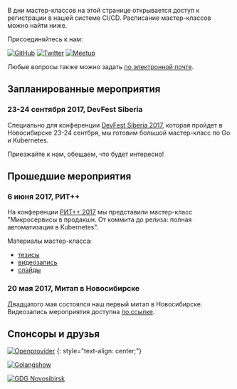 В дни мастер-классов на этой странице открывается доступ к регистрации в нашей системе CI/CD.
Расписание мастер-классов можно найти ниже. 

Присоединяйтесь к нам:

[![GitHub](https://raw.githubusercontent.com/k8s-community/k8s-community.github.io/master/icons/github.png)](https://github.com/k8s-community)
[![Twitter](https://raw.githubusercontent.com/k8s-community/k8s-community.github.io/master/icons/twitter.png)](https://twitter.com/k8s_community)
[![Meetup](https://raw.githubusercontent.com/k8s-community/k8s-community.github.io/master/icons/meetup.png)](https://www.meetup.com/Kubernetes-Novosibirsk/)


Любые вопросы также можно задать [по электронной почте](mailto:k8s.community@gmail.com).

## Запланированные мероприятия

### 23-24 сентября 2017, DevFest Siberia

Специально для конференции [DevFest Siberia 2017](http://gdg-siberia.com), 
которая пройдет в Новосибирске 23-24 сентбря, мы готовим
большой мастер-класс по Go и Kubernetes.

Приезжайте к нам, обещаем, что будет интересно!

## Прошедшие мероприятия

### 6 июня 2017, РИТ++

На конференции [РИТ++ 2017](http://ritfest.ru) мы представили мастер-класс
"Микросервисы в продакшн. От коммита до релиза: полная автоматизация в Kubernetes".

Материалы мастер-класса:

- [тезисы](http://ritfest.ru/2017/abstracts/2564)
- [видеозапись](https://youtu.be/0ndWw1udpsA?t=7m16s)
- [слайды](https://github.com/k8s-community/rit-2017-slides)


### 20 мая 2017, Митап в Новосибирске

Двадцатого мая состоялся наш первый митап в Новосибирске.
Видеозапись мероприятия доступна [по ссылке](https://youtu.be/rn6D_YFMpow).

## Спонсоры и друзья 

[![Openprovider](https://raw.githubusercontent.com/k8s-community/k8s-community.github.io/master/partners/openprovider.png)](https://openprovider.nl)
{: style="text-align: center;"}

[![Golangshow](https://raw.githubusercontent.com/k8s-community/k8s-community.github.io/master/partners/golangshow.png)](https://golangshow.com)

[![GDG Novosibirsk](https://raw.githubusercontent.com/k8s-community/k8s-community.github.io/master/partners/gdgnovosibirsk.png)](https://www.meetup.com/GDGNsk)
